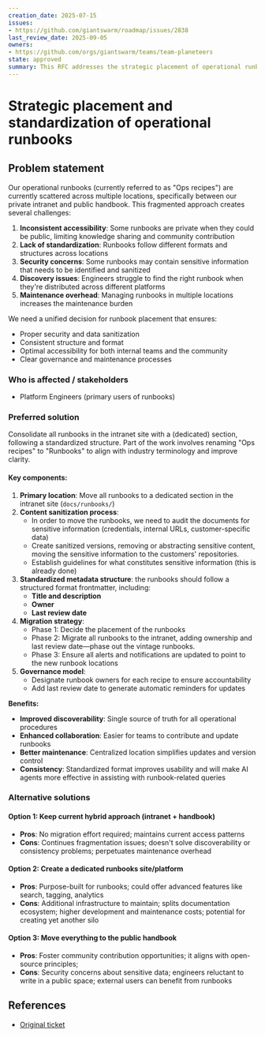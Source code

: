 ```yaml
---
creation_date: 2025-07-15
issues:
- https://github.com/giantswarm/roadmap/issues/2838
last_review_date: 2025-09-05
owners:
- https://github.com/orgs/giantswarm/teams/team-planeteers
state: approved
summary: This RFC addresses the strategic placement of operational runbooks to improve accessibility, maintainability, and security while ensuring consistent structure and content sanitization. Part of the work involves renaming the "Ops recipes" to "Runbooks" for clarity and alignment with industry standards.
---
```


# Strategic placement and standardization of operational runbooks

## Problem statement

Our operational runbooks (currently referred to as "Ops recipes") are currently scattered across multiple locations, specifically between our private intranet and public handbook. This fragmented approach creates several challenges:

1. **Inconsistent accessibility**: Some runbooks are private when they could be public, limiting knowledge sharing and community contribution
2. **Lack of standardization**: Runbooks follow different formats and structures across locations
3. **Security concerns**: Some runbooks may contain sensitive information that needs to be identified and sanitized
4. **Discovery issues**: Engineers struggle to find the right runbook when they're distributed across different platforms
5. **Maintenance overhead**: Managing runbooks in multiple locations increases the maintenance burden

We need a unified decision for runbook placement that ensures:

- Proper security and data sanitization
- Consistent structure and format
- Optimal accessibility for both internal teams and the community
- Clear governance and maintenance processes

### Who is affected / stakeholders

- Platform Engineers (primary users of runbooks)

### Preferred solution

Consolidate all runbooks in the intranet site with a (dedicated) section, following a standardized structure. Part of the work involves renaming "Ops recipes" to "Runbooks" to align with industry terminology and improve clarity.

#### Key components:

1. **Primary location**: Move all runbooks to a dedicated section in the intranet site (`docs/runbooks/`)
2. **Content sanitization process**:
   - In order to move the runbooks, we need to audit the documents for sensitive information (credentials, internal URLs, customer-specific data)
   - Create sanitized versions, removing or abstracting sensitive content, moving the sensitive information to the customers' repositories.
   - Establish guidelines for what constitutes sensitive information (this is already done)
3. **Standardized metadata structure**: the runbooks should follow a structured format frontmatter, including:
   - **Title and description**
   - **Owner**
   - **Last review date**
4. **Migration strategy**:
   - Phase 1: Decide the placement of the runbooks
   - Phase 2: Migrate all runbooks to the intranet, adding ownership and last review date—phase out the vintage runbooks.
   - Phase 3: Ensure all alerts and notifications are updated to point to the new runbook locations
5. **Governance model**:
   - Designate runbook owners for each recipe to ensure accountability
   - Add last review date to generate automatic reminders for updates

**Benefits:**

- **Improved discoverability**: Single source of truth for all operational procedures
- **Enhanced collaboration**: Easier for teams to contribute and update runbooks
- **Better maintenance**: Centralized location simplifies updates and version control
- **Consistency**: Standardized format improves usability and will make AI agents more effective in assisting with runbook-related queries

### Alternative solutions

#### Option 1: Keep current hybrid approach (intranet + handbook)

- **Pros**: No migration effort required; maintains current access patterns
- **Cons**: Continues fragmentation issues; doesn't solve discoverability or consistency problems; perpetuates maintenance overhead

#### Option 2: Create a dedicated runbooks site/platform

- **Pros**: Purpose-built for runbooks; could offer advanced features like search, tagging, analytics
- **Cons**: Additional infrastructure to maintain; splits documentation ecosystem; higher development and maintenance costs; potential for creating yet another silo

#### Option 3: Move everything to the public handbook

- **Pros**: Foster community contribution opportunities; it aligns with open-source principles;
- **Cons**: Security concerns about sensitive data; engineers reluctant to write in a public space; external users can benefit from runbooks

## References

- [Original ticket](https://github.com/giantswarm/roadmap/issues/2838)
